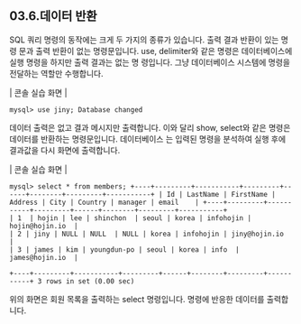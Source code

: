 
## 03.6.데이터 반환 
SQL 쿼리 명령의 동작에는 크게 두 가지의 종류가 있습니다. 출력 결과 반환이 있는 명령 문과 출력 반환이 없는 명령문입니다. 
use, delimiter와 같은 명령은 데이터베이스에 실행 명령을 하지만 출력 결과는 없는 명 
령입니다. 그냥 데이터베이스 시스템에 명령을 전달하는 역할만 수행합니다. 

| 콘솔 실습 화면 | 
```
mysql> use jiny; Database changed 
```

데이터 출력은 없고 결과 메시지만 출력합니다. 
이와 달리 show, select와 같은 명령은 데이터를 반환하는 명령문입니다. 데이터베이스 는 입력된 명령을 분석하여 실행 후에 결과값을 다시 화면에 출력합니다. 

| 콘솔 실습 화면 | 
```
mysql> select * from members; +----+---------+-----------+---------+------+--------+---------+-----------+ | Id | LastName | FirstName | Address | City | Country | manager | email    | +----+---------+-----------+---------+------+--------+---------+-----------+ 
| 1  | hojin | lee | shinchon  | seoul | korea | infohojin | hojin@hojin.io  |  
| 2 | jiny | NULL | NULL  | NULL | korea | infohojin | jiny@hojin.io  |  
| 3 | james | kim | youngdun-po | seoul | korea | info  | james@hojin.io  |  

+----+---------+-----------+---------+------+--------+---------+-----------+ 3 rows in set (0.00 sec) 
```

위의 화면은 회원 목록을 출력하는 select 명령입니다. 명령에 반응한 데이터를 출력합 니다. 

